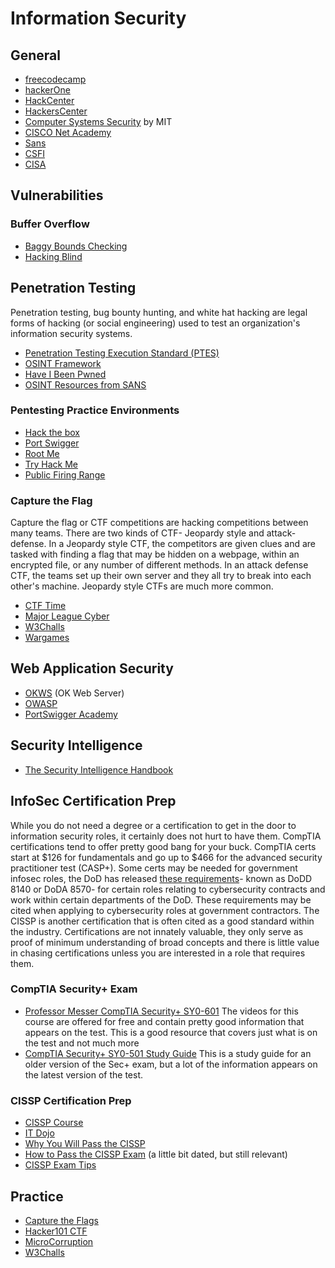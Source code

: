 # Information Security

## General
* [freecodecamp](https://www.freecodecamp.org/learn/information-security/)
* [hackerOne](https://www.hackerone.com/)
* [HackCenter](https://hacktivity.com/index.php/hackcenter/)
* [HackersCenter](http://www.hackerscenter.com/)
* [Computer Systems Security](https://www.youtube.com/playlist?list=PLUl4u3cNGP62K2DjQLRxDNRi0z2IRWnNh) by MIT
* [CISCO Net Academy](https://www.netacad.com/courses/cybersecurity)
* [Sans](https://www.sans.org/)
* [CSFI](https://www.csfi.us/)
* [CISA](https://www.cisa.gov/)
## Vulnerabilities
### Buffer Overflow
* [Baggy Bounds Checking](https://www.microsoft.com/en-us/research/wp-content/uploads/2016/02/baggy-USENIX2009.pdf)
* [Hacking Blind](http://crypto.stanford.edu/~dabo/pubs/abstracts/brop.html)
## Penetration Testing
Penetration testing, bug bounty hunting, and white hat hacking are legal forms of hacking (or social engineering) used to test an organization's information security systems.
* [Penetration Testing Execution Standard (PTES)](http://www.pentest-standard.org/index.php/Main_Page)
* [OSINT Framework](https://osintframework.com/)
* [Have I Been Pwned](https://haveibeenpwned.com/) 
* [OSINT Resources from SANS](https://www.sans.org/blog/list-of-resource-links-from-open-source-intelligence-summit-2021/)
### Pentesting Practice Environments
* [Hack the box](https://www.hackthebox.eu/)
* [Port Swigger](https://portswigger.net/)
* [Root Me](https://www.root-me.org/?lang=en)
* [Try Hack Me](https://tryhackme.com/)
* [Public Firing Range](https://public-firing-range.appspot.com/)
### Capture the Flag
Capture the flag or CTF competitions are hacking competitions between many teams.  There are two kinds of CTF- Jeopardy style and attack-defense.  In a Jeopardy style CTF, the competitors are given clues and are tasked with finding a flag that may be hidden on a webpage, within an encrypted file, or any number of different methods.  In an attack defense CTF, the teams set up their own server and they all try to break into each other's machine.  Jeopardy style CTFs are much more common.
* [CTF Time](https://ctftime.org/)
* [Major League Cyber](https://www.majorleaguecyber.org/)
* [W3Challs](https://w3challs.com/)
* [Wargames](https://overthewire.org/wargames/)
## Web Application Security
* [OKWS](https://pdos.csail.mit.edu/papers/okws-usenix04.pdf) (OK Web Server)
* [OWASP](https://owasp.org/)
* [PortSwigger Academy](https://portswigger.net/web-security)
## Security Intelligence
* [The Security Intelligence Handbook](https://go.recordedfuture.com/hubfs/ebooks/security-intelligence-handbook-third-edition.pdf)
## InfoSec Certification Prep
While you do not need a degree or a certification to get in the door to information security roles, it certainly does not hurt to have them.  CompTIA certifications tend to offer pretty good bang for your buck.  CompTIA certs start at $126 for fundamentals and go up to $466 for the advanced security practitioner test (CASP+).  Some certs may be needed for government infosec roles, the DoD has released [these requirements](https://public.cyber.mil/cw/cwmp/dod-approved-8570-baseline-certifications/)- known as DoDD 8140 or DoDA 8570- for certain roles relating to cybersecurity contracts and work within certain departments of the DoD.  These requirements may be cited when applying to cybersecurity roles at government contractors.  The CISSP is another certification that is often cited as a good standard within the industry.  Certifications are not innately valuable, they only serve as proof of minimum understanding of broad concepts and there is little value in chasing certifications unless you are interested in a role that requires them.
### CompTIA Security+ Exam
* [Professor Messer CompTIA Security+ SY0-601](https://www.professormesser.com/security-plus/sy0-601/sy0-601-video/sy0-601-comptia-security-plus-course/) The videos for this course are offered for free and contain pretty good information that appears on the test.  This is a good resource that covers just what is on the test and not much more
* [CompTIA Security+ SY0-501 Study Guide](https://drive.google.com/file/d/1XqZeBOM6JeR83Nce-k9aUkAZQV2denWs/view) This is a study guide for an older version of the Sec+ exam, but a lot of the information appears on the latest version of the test.
### CISSP Certification Prep
* [CISSP Course](https://www.youtube.com/playlist?list=PLTU5Z3BsEq4CBM_9b9diThR5bCo3YYo7c)
* [IT Dojo](https://www.youtube.com/channel/UCwUkAunxT1BNbmKVOSEoqYA)
* [Why You Will Pass the CISSP](https://www.youtube.com/watch?v=-99b1YUFx0A)
* [How to Pass the CISSP Exam](https://www.youtube.com/watch?v=FHuzohDiD50) (a little bit dated, but still relevant)
* [CISSP Exam Tips](https://www.youtube.com/watch?v=eLYbFtS7G9E)
## Practice
* [Capture the Flags](https://ctftime.org/event/list/upcoming)
* [Hacker101 CTF](https://ctf.hacker101.com/)
* [MicroCorruption](https://microcorruption.com/login)
* [W3Challs](https://w3challs.com/)